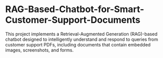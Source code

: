 # RAG-Based-Chatbot-for-Smart-Customer-Support-Documents
This project implements a Retrieval-Augmented Generation (RAG)-based chatbot designed to intelligently understand and respond to queries from customer support PDFs, including documents that contain embedded images, screenshots, and forms.
